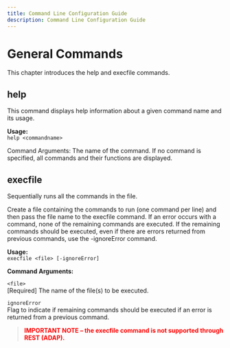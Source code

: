 ```yaml
---
title: Command Line Configuration Guide
description: Command Line Configuration Guide
---
```


# General Commands

This chapter introduces the help and execfile commands.

## help

This command displays help information about a given command name and its usage.

**Usage:**
<br> `help <commandname>`

Command Arguments:
<commandname>
The name of the command. If no command is specified, all commands and their functions are
displayed.

## execfile

Sequentially runs all the commands in the file.

Create a file containing the commands to run (one command per line) and then pass the file name to the execfile command. If an error occurs with a command, none of the remaining commands are executed. If the remaining commands should be executed, even if there are errors returned from previous commands, use the -ignoreError command.

**Usage:**
<br>`execfile <file> [-ignoreError]`

**Command Arguments:**

`<file>`
<br> [Required] The name of the file(s) to be executed.

`ignoreError`
<br>Flag to indicate if remaining commands should be executed if an error is returned from a previous command.

><span style="color:red">**IMPORTANT NOTE – the execfile command is not supported through REST (ADAP).**
